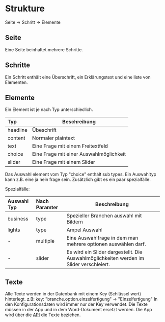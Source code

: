 Strukture
=========

Seite -> Schritt -> Elemente

Seite
---
Eine Seite beinhaltet mehrere Schritte.

Schritte
--------

Ein Schritt enthält eine Überschrift, ein Erklärungstext und eine liste von Elementen.

Elemente
---
Ein Element ist je nach Typ unterschiedlich.

| Typ        | Beschreibung |
|:-------     |--------------|
| headline    | Übeschrift |
| content     | Normaler plaintext |
| text        | Eine Frage mit einem Freitextfeld |
| choice      | Eine Frage mit einer Auswahlmöglichkeit |
| slider      | Eine Frage mit einem Slider |

Das Auswahl element vom Typ "choice" enthält sub types.
Ein Auswahltyp kann z.B. eine ja nein frage sein.
Zusätzlich gibt es ein paar spezialfälle.

Spezialfälle:

| Auswahl Typ | Nach Paramter | Beschreibung |
|:-------     |:---           |--------------|
| business    | type          | Spezieller Branchen auswahl mit Bildern |
| lights      | type          | Ampel Auswahl |
| -           | multiple      | Eine Auswahlfrage in dem man mehrere optionen auswählen darf. |
| -           | slider        | Es wird ein Slider dargestellt. Die Auswahlmöglichkeiten werden im Slider verschleiert. |


Texte
-----

Alle Texte werden in der Datenbank mit einem Key (Schlüssel wert) hinterlegt.
z.B: key: "branche.option.einzelfertigung" -> "Einzelfertigung"
In den Konfigurationsdaten wird immer nur der Key verwendet.
Die Texte müssen in der App und in dem Word-Dokument ersetzt werden.
Die App wird über die [API](./api/text/get_list.md) die Texte beziehen.
